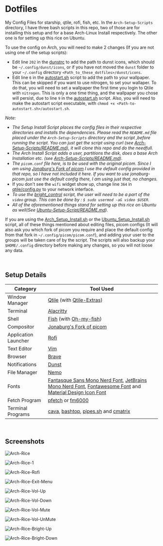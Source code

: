 # Dotfiles
My Config Files for starship, qtile, rofi, fish, etc. In the ```Arch-Setup-Scripts``` directory, I have three bash scripts in this repo, two of those
are for installing this setup and for a base Arch-Linux Install respectively. The other one is for setting up this rice on Ubuntu.

To use the config on Arch, you will need to make 2 changes (If you are not using one of the setup scripts):
- Edit line `202` in the [dunstrc](https://github.com/Ruturajn/Dotfiles/blob/main/dunst/dunstrc) to add the path to dunst icons, which should be
  `~/.config/dunst/icons`, or if you have not moved the `dunst` folder to your `~/.config` directory `<Path_to_these_dotfiles>/dunst/icons`.
- Edit line `6` in the [autostart.sh](https://github.com/Ruturajn/Dotfiles/blob/main/qtile/autostart.sh) script to add the path to your wallpaper. 
  This can be skipped if you want to use nitrogen, to set your wallaper. To do that, you will need to set a wallpaper the first time you login to Qtile
  with `nitrogen`. This is only a one time thing, and the wallpaper you chose will persist, due to line `9` in the 
  [autostart.sh](https://github.com/Ruturajn/Dotfiles/blob/main/qtile/autostart.sh) script. Also, you will need to make the autostart script executable,
  with `chmod +x <Path-to-autostart.sh>/autostart.sh`.

*Note:* 
- *The Setup Install Script places the config files in their respective directories and installs the dependencies. Please read the ```README.md``` file placed
under the `Arch-Setup-Scripts` directory and the script ,before running the script. You can just get the script using curl (see 
[Arch-Setup-Scripts/README.md](https://github.com/Ruturajn/Dotfiles/tree/main/Arch-Setup-Scripts)), it will clone this repo and do the needfull.*
- *The Arch Install Script adds a user, partitions the disk, does a base Arch Installation etc. (see [Arch-Setup-Scripts/README.md](https://github.com/Ruturajn/Dotfiles/tree/main/Arch-Setup-Scripts)).*
- *The `picom.conf` file here, is to be used with the original picom. Since I am using [Jonaburg's Fork of picom](https://github.com/jonaburg/picom)
  I use the default config provided in that repo, so I have not included it here. If you want to use jonaburg-picom just use the default config there,
  I am using just that, no changes.*
- If you don't see the `wifi` widget show up, change line `364` in [qtile/config.py](https://github.com/Ruturajn/Dotfiles/blob/main/qtile/config.py)
  to your network interface.
- *To use the [bright_control](https://github.com/Ruturajn/Dotfiles/blob/main/qtile/bright_control) script, the user will need to be a part of the 
  `video` group. This can be done by : `$ sudo usermod -aG video $USER`.*
- *All of the aforementioned things stand for setting up this rice on Ubuntu as well(See [Ubuntu-Setup-Script/README.md](https://github.com/Ruturajn/Dotfiles/tree/main/Ubuntu-Setup-Script)).*

If you are using the [Arch_Setup_Install.sh](https://github.com/Ruturajn/Dotfiles/blob/main/Arch-Setup-Scripts/Arch_Setup_Install.sh) or the 
[Ubuntu_Setup_Install.sh](https://github.com/Ruturajn/Dotfiles/blob/main/Ubuntu-Setup-Script/Ubuntu_Setup_Install.sh) script, all of 
these things mentioned about editing files, picom configs (It will also ask you which fork of picom you require and place the default config
from that fork in `~/.config/picom/picom.conf`), and adding your user to the groups will be taken care of by the script. The scripts will also
backup your `$HOME/.config` directory before making any changes, so you will not loose any data.

<br />

## Setup Details

| Category | Tool Used |
| --- | --- |
| Window Manager | [Qtile](https://github.com/qtile/qtile) (with [Qtile-Extras](https://github.com/elParaguayo/qtile-extras)) |
| Terminal | [Alacritty](https://github.com/alacritty/alacritty) |
| Shell    | [Fish](https://github.com/fish-shell/fish-shell) (with [Oh-my-fish](https://github.com/oh-my-fish/oh-my-fish)) |
| Compositor | [Jonaburg's Fork of picom](https://github.com/jonaburg/picom) |
| Application Launcher | [Rofi](https://github.com/davatorium/rofi) | 
| Text Editor | [Vim](https://github.com/vim/vim) |
| Browser | [Brave](https://brave.com/) |
| Notifications | [Dunst](https://github.com/dunst-project/dunst) |
| File Manager | [Nemo](https://github.com/linuxmint/nemo) |
| Fonts | [Fantasque Sans Mono Nerd Font](https://github.com/ryanoasis/nerd-fonts/tree/master/patched-fonts/FantasqueSansMono/Regular/complete), [JetBrains Mono Nerd Font](https://github.com/ryanoasis/nerd-fonts/tree/master/patched-fonts/JetBrainsMono/Ligatures/Regular/complete), [Fontawesome Font](https://github.com/FortAwesome/Font-Awesome) and [Material Design Icon Font](https://github.com/google/material-design-icons/blob/master/font/MaterialIcons-Regular.ttf) |
| Fetch Program | [pfetch](https://github.com/dylanaraps/pfetch) or [fm6000](https://github.com/anhsirk0/fetch-master-6000) |
| Terminal Programs | [cava](https://github.com/karlstav/cava), [bashtop](https://github.com/aristocratos/bashtop), [pipes.sh](https://github.com/pipeseroni/pipes.sh) and [cmatrix](https://github.com/abishekvashok/cmatrix) |

<br />

## Screenshots

![Arch-Rice](https://user-images.githubusercontent.com/56625259/169665230-5a5e57c1-19ec-49d5-8ae3-302889a0f7b5.png)

![Arch-Rice-1](https://user-images.githubusercontent.com/56625259/169665237-d42fa0c9-a4cc-4ace-a64e-3b949b5c1d49.png)

![Arch-Rice-Rofi](https://user-images.githubusercontent.com/56625259/169665249-8ff5d697-32e7-45df-988a-9478492385f5.png)

![Arch-Rice-Exit-Menu](https://user-images.githubusercontent.com/56625259/169665255-8e9ec6bf-8800-4af0-8109-4eab19aeca21.png)

![Arch-Rice-Vol-Up](https://user-images.githubusercontent.com/56625259/169665261-99fdab5e-dd19-49a2-8748-d293d91061b6.png)

![Arch-Rice-Vol-Down](https://user-images.githubusercontent.com/56625259/169665547-142add44-b18f-4135-bdec-c9a4e65321d8.png)

![Arch-Rice-Vol-Mute](https://user-images.githubusercontent.com/56625259/169665550-c1ddbb0b-22b3-4817-8d20-d5452facfb6b.png)

![Arch-Rice-Vol-UnMute](https://user-images.githubusercontent.com/56625259/169665555-63d22970-8db7-4cec-9d99-ac1ac82b0434.png)

![Arch-Rice-Bright-Up](https://user-images.githubusercontent.com/56625259/169665669-f609cf82-68d0-46c8-a6ef-a1e4407316d4.png)

![Arch-Rice-Bright-Down](https://user-images.githubusercontent.com/56625259/169665673-0be90997-0dc2-48c7-8b88-ab8a892b2327.png)

<br />

